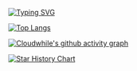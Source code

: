[![Typing SVG](https://readme-typing-svg.demolab.com?font=Fira+Code&weight=600&size=22&duration=4500&pause=1000&color=D50E5C&center=true&vCenter=true&width=435&lines=Welcome+to+my+profile!;Here+are+nothing.;There+will+be+something+soon%EF%BC%81%EF%BC%81%EF%BC%81)](#)


[![Top Langs](https://github-readme-stats.vercel.app/api/top-langs/?username=cloudwhile&layout=compact)](#)

[![Cloudwhile's github activity graph](https://github-readme-activity-graph.vercel.app/graph?username=cloudwhile&theme=default)](https://github.com/cloudwhile)

[![Star History Chart](https://api.star-history.com/svg?repos=cloudwhile/tpcl&type=Timeline)](https://github.com/cloudwhile/tpcl)


